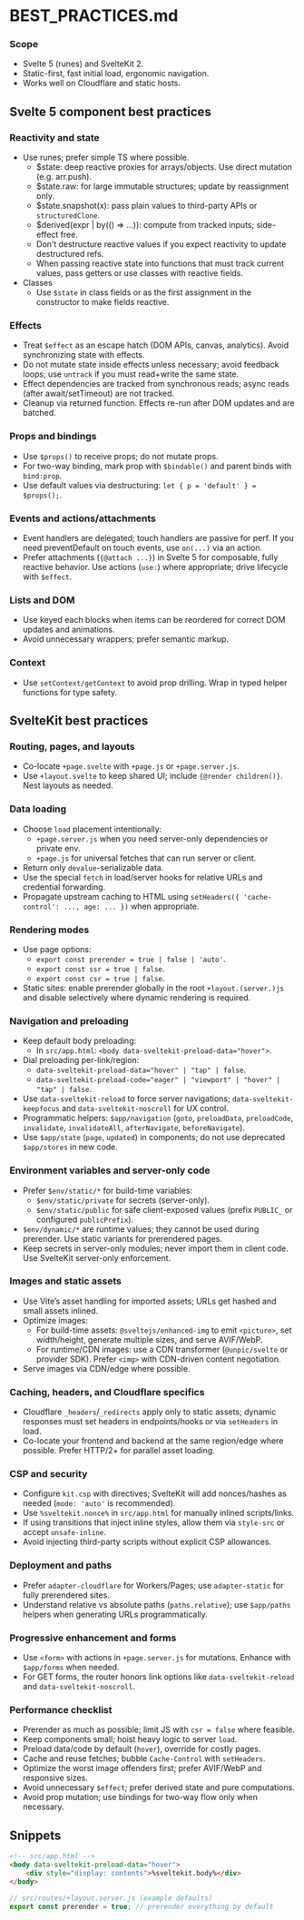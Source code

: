 # BEST_PRACTICES.md

### Scope

- Svelte 5 (runes) and SvelteKit 2.
- Static-first, fast initial load, ergonomic navigation.
- Works well on Cloudflare and static hosts.

## Svelte 5 component best practices

### Reactivity and state

- Use runes; prefer simple TS where possible.
  - $state: deep reactive proxies for arrays/objects. Use direct mutation (e.g. arr.push).
  - $state.raw: for large immutable structures; update by reassignment only.
  - $state.snapshot(x): pass plain values to third-party APIs or `structuredClone`.
  - $derived(expr | by(() => ...)): compute from tracked inputs; side-effect free.
  - Don’t destructure reactive values if you expect reactivity to update destructured refs.
  - When passing reactive state into functions that must track current values, pass getters or use classes with reactive fields.
- Classes
  - Use `$state` in class fields or as the first assignment in the constructor to make fields reactive.

### Effects

- Treat `$effect` as an escape hatch (DOM APIs, canvas, analytics). Avoid synchronizing state with effects.
- Do not mutate state inside effects unless necessary; avoid feedback loops; use `untrack` if you must read+write the same state.
- Effect dependencies are tracked from synchronous reads; async reads (after await/setTimeout) are not tracked.
- Cleanup via returned function. Effects re-run after DOM updates and are batched.

### Props and bindings

- Use `$props()` to receive props; do not mutate props.
- For two-way binding, mark prop with `$bindable()` and parent binds with `bind:prop`.
- Use default values via destructuring: `let { p = 'default' } = $props();`.

### Events and actions/attachments

- Event handlers are delegated; touch handlers are passive for perf. If you need preventDefault on touch events, use `on(...)` via an action.
- Prefer attachments (`{@attach ...}`) in Svelte 5 for composable, fully reactive behavior. Use actions (`use:`) where appropriate; drive lifecycle with `$effect`.

### Lists and DOM

- Use keyed each blocks when items can be reordered for correct DOM updates and animations.
- Avoid unnecessary wrappers; prefer semantic markup.

### Context

- Use `setContext/getContext` to avoid prop drilling. Wrap in typed helper functions for type safety.

## SvelteKit best practices

### Routing, pages, and layouts

- Co-locate `+page.svelte` with `+page.js` or `+page.server.js`.
- Use `+layout.svelte` to keep shared UI; include `{@render children()}`. Nest layouts as needed.

### Data loading

- Choose `load` placement intentionally:
  - `+page.server.js` when you need server-only dependencies or private env.
  - `+page.js` for universal fetches that can run server or client.
- Return only `devalue`-serializable data.
- Use the special `fetch` in load/server hooks for relative URLs and credential forwarding.
- Propagate upstream caching to HTML using `setHeaders({ 'cache-control': ..., age: ... })` when appropriate.

### Rendering modes

- Use page options:
  - `export const prerender = true | false | 'auto'`.
  - `export const ssr = true | false`.
  - `export const csr = true | false`.
- Static sites: enable prerender globally in the root `+layout.(server.)js` and disable selectively where dynamic rendering is required.

### Navigation and preloading

- Keep default body preloading:
  - In `src/app.html`: `<body data-sveltekit-preload-data="hover">`.
- Dial preloading per-link/region:
  - `data-sveltekit-preload-data="hover" | "tap" | false`.
  - `data-sveltekit-preload-code="eager" | "viewport" | "hover" | "tap" | false`.
- Use `data-sveltekit-reload` to force server navigations; `data-sveltekit-keepfocus` and `data-sveltekit-noscroll` for UX control.
- Programmatic helpers: `$app/navigation` (`goto`, `preloadData`, `preloadCode`, `invalidate`, `invalidateAll`, `afterNavigate`, `beforeNavigate`).
- Use `$app/state` (`page`, `updated`) in components; do not use deprecated `$app/stores` in new code.

### Environment variables and server-only code

- Prefer `$env/static/*` for build-time variables:
  - `$env/static/private` for secrets (server-only).
  - `$env/static/public` for safe client-exposed values (prefix `PUBLIC_` or configured `publicPrefix`).
- `$env/dynamic/*` are runtime values; they cannot be used during prerender. Use static variants for prerendered pages.
- Keep secrets in server-only modules; never import them in client code. Use SvelteKit server-only enforcement.

### Images and static assets

- Use Vite’s asset handling for imported assets; URLs get hashed and small assets inlined.
- Optimize images:
  - For build-time assets: `@sveltejs/enhanced-img` to emit `<picture>`, set width/height, generate multiple sizes, and serve AVIF/WebP.
  - For runtime/CDN images: use a CDN transformer (`@unpic/svelte` or provider SDK). Prefer `<img>` with CDN-driven content negotiation.
- Serve images via CDN/edge where possible.

### Caching, headers, and Cloudflare specifics

- Cloudflare `_headers`/`_redirects` apply only to static assets; dynamic responses must set headers in endpoints/hooks or via `setHeaders` in load.
- Co-locate your frontend and backend at the same region/edge where possible. Prefer HTTP/2+ for parallel asset loading.

### CSP and security

- Configure `kit.csp` with directives; SvelteKit will add nonces/hashes as needed (`mode: 'auto'` is recommended).
- Use `%sveltekit.nonce%` in `src/app.html` for manually inlined scripts/links.
- If using transitions that inject inline styles, allow them via `style-src` or accept `unsafe-inline`.
- Avoid injecting third-party scripts without explicit CSP allowances.

### Deployment and paths

- Prefer `adapter-cloudflare` for Workers/Pages; use `adapter-static` for fully prerendered sites.
- Understand relative vs absolute paths (`paths.relative`); use `$app/paths` helpers when generating URLs programmatically.

### Progressive enhancement and forms

- Use `<form>` with actions in `+page.server.js` for mutations. Enhance with `$app/forms` when needed.
- For GET forms, the router honors link options like `data-sveltekit-reload` and `data-sveltekit-noscroll`.

### Performance checklist

- Prerender as much as possible; limit JS with `csr = false` where feasible.
- Keep components small; hoist heavy logic to server `load`.
- Preload data/code by default (`hover`), override for costly pages.
- Cache and reuse fetches; bubble `Cache-Control` with `setHeaders`.
- Optimize the worst image offenders first; prefer AVIF/WebP and responsive sizes.
- Avoid unnecessary `$effect`; prefer derived state and pure computations.
- Avoid prop mutation; use bindings for two-way flow only when necessary.

## Snippets

```html
<!-- src/app.html -->
<body data-sveltekit-preload-data="hover">
	<div style="display: contents">%sveltekit.body%</div>
</body>
```

```js
// src/routes/+layout.server.js (example defaults)
export const prerender = true; // prerender everything by default
```
